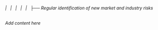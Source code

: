 ###### |   |   |   |   |   ├── Regular identification of new market and industry risks

*Add content here*